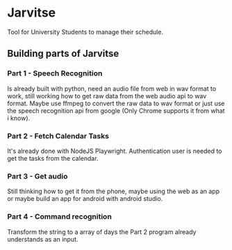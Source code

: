 # Jarvitse

Tool for University Students to manage their schedule.

## Building parts of Jarvitse

### Part 1 - Speech Recognition
Is already built with python, need an audio file from web in wav format to work, still working how to get raw data from the web audio api to wav format.
Maybe use ffmpeg to convert the raw data to wav format or just use the speech recognition api from google (Only Chrome supports it from what i know).

### Part 2 - Fetch Calendar Tasks
It's already done with NodeJS Playwright. Authentication user is needed to get the tasks from the calendar.

### Part 3 - Get audio
Still thinking how to get it from the phone, maybe using the web as an app or maybe build an app for android with android studio.

### Part 4 - Command recognition
Transform the string to a array of days the Part 2 program already understands as an input.